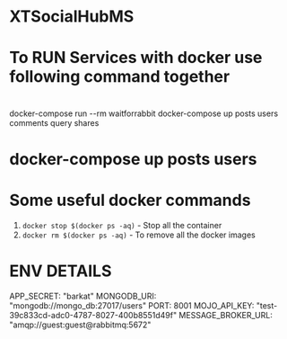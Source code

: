 # XTSocialHubMS

# To RUN Services with docker use following command together

#

docker-compose run --rm waitforrabbit
docker-compose up posts users comments query shares

# docker-compose up posts users

# Some useful docker commands

1. `docker stop $(docker ps -aq)` - Stop all the container
1. `docker rm $(docker ps -aq)` - To remove all the docker images

# ENV DETAILS

APP_SECRET: "barkat"
MONGODB_URI: "mongodb://mongo_db:27017/users"
PORT: 8001
MOJO_API_KEY: "test-39c833cd-adc0-4787-8027-400b8551d49f"
MESSAGE_BROKER_URL: "amqp://guest:guest@rabbitmq:5672"
